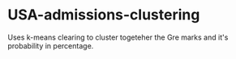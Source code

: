# USA-admissions-clustering
Uses k-means clearing to cluster togeteher the Gre marks and it's probability in percentage.
